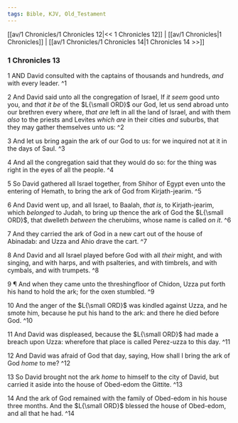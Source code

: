 ```yaml
---
tags: Bible, KJV, Old_Testament
---
```


[[av/1 Chronicles/1 Chronicles 12|<< 1 Chronicles 12]] | [[av/1 Chronicles|1 Chronicles]] | [[av/1 Chronicles/1 Chronicles 14|1 Chronicles 14 >>]]

### 1 Chronicles 13

1 AND David consulted with the captains of thousands and hundreds, _and_ with every leader. ^1

2 And David said unto all the congregation of Israel, If _it_ _seem_ good unto you, and _that_ _it_ _be_ of the $L{\small ORD}$ our God, let us send abroad unto our brethren every where, _that_ _are_ left in all the land of Israel, and with them _also_ to the priests and Levites _which_ _are_ in their cities _and_ suburbs, that they may gather themselves unto us: ^2

3 And let us bring again the ark of our God to us: for we inquired not at it in the days of Saul. ^3

4 And all the congregation said that they would do so: for the thing was right in the eyes of all the people. ^4

5 So David gathered all Israel together, from Shihor of Egypt even unto the entering of Hemath, to bring the ark of God from Kirjath-jearim. ^5

6 And David went up, and all Israel, to Baalah, _that_ _is_, to Kirjath-jearim, which _belonged_ to Judah, to bring up thence the ark of God the $L{\small ORD}$, that dwelleth _between_ the cherubims, whose name is called _on_ _it_. ^6

7 And they carried the ark of God in a new cart out of the house of Abinadab: and Uzza and Ahio drave the cart. ^7

8 And David and all Israel played before God with all _their_ might, and with singing, and with harps, and with psalteries, and with timbrels, and with cymbals, and with trumpets. ^8

9 ¶ And when they came unto the threshingfloor of Chidon, Uzza put forth his hand to hold the ark; for the oxen stumbled. ^9

10 And the anger of the $L{\small ORD}$ was kindled against Uzza, and he smote him, because he put his hand to the ark: and there he died before God. ^10

11 And David was displeased, because the $L{\small ORD}$ had made a breach upon Uzza: wherefore that place is called Perez-uzza to this day. ^11

12 And David was afraid of God that day, saying, How shall I bring the ark of God _home_ to me? ^12

13 So David brought not the ark _home_ to himself to the city of David, but carried it aside into the house of Obed-edom the Gittite. ^13

14 And the ark of God remained with the family of Obed-edom in his house three months. And the $L{\small ORD}$ blessed the house of Obed-edom, and all that he had. ^14

